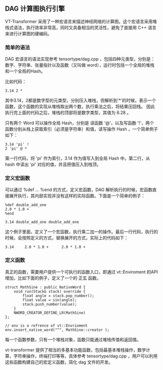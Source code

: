 ## DAG 计算图执行引擎

VT-Transformer 采用了一种宏语言来描述神经网络的计算图。这个宏语言采用堆栈式语法，执行效率非常高，同时又具备相当的灵活性，避免了直接用 C++ 语言来进行计算图的硬编码。

### 简单的语法

DAG 宏语言的语法实现参考 tensortype/dag.cpp ，包括四种元类型，分别是：数字、字符串、张量指针以及函数（又叫做 word），运行时包括一个全局的堆栈和一个全局的Hash。

比如代码：

```
3.14 2 * 
```

其中3.14，2都是数字型的元类型，分别压入堆栈，但解析到'*'的时候，表示一个函数，这个函数的实现从堆栈取出两个数，执行乘法之后，将结果压回栈。
因此执行完上面的代码之后，堆栈的顶部将是数字类型，其值为 6.28 。

只有两个 Word 可以操作全局 Hash，分别是 读函数 '@'，以及写函数 '!'，两个函数分别从栈上获取索引（必须是字符串）和值，读写操作 Hash ，一个简单例子如下：

```
3.14 'pi' !
2 'pi' @ *
```

第一行代码，将 'pi' 作为索引，3.14 作为值写入到全局 Hash 中。第二行，从 hash 中读出 'pi' 对应的值，并且把值压入到栈顶。

### 定义宏函数

可以通过 %def  ...  %end 的方式，定义宏函数，DAG 解析执行的时候，宏函数直接展开执行，其内部实现并没有这样的实际函数。下面是一个简单的例子：

```
%def double_add_one
2.0 * 1.0 +
%end 

3.14 double_add_one double_add_one
```

这个例子里面，定义了一个宏函数，执行乘二加一的操作。最后一行代码，执行的时候，会按照定义的方式，替换展开的方式，实际上的代码如下：

```
3.14     2.0 * 1.0 +      2.0 * 1.0 +
```

### 定义函数

真正的函数，需要用户提供一个可执行的函数入口，即通过 vt::Enviroment 的API 增加，比如下面的例子，定义了一个的 正玄 函数。

```
struct MathSine : public NativeWord {
    void run(Stack& stack) override {
        float angle = stack.pop_number();
        float value = sin(angle);
        stack.push_number(value);
    }
    NWORD_CREATOR_DEFINE_LR(MathSine)
};

// env is a refrence of vt::Envrioment
env.insert_native_word("^", MathSine::creator );

```

每一个函数参数，只有一个堆栈对象，函数只能通过堆栈传值和返回值。

vt-transformer 提供了相当的多基本功能函数，包括最基本堆栈操作，数学计算，字符串操作，终端打印等等，具体参考 tensortype/dag.cpp ，用户可以利用这些函数构建自己的宏定义函数，简化 dag 文件的开发。




